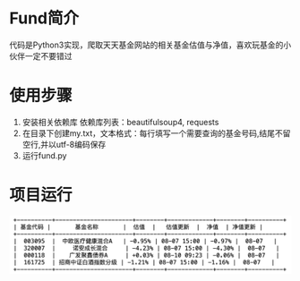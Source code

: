# Fund简介

代码是Python3实现，爬取天天基金网站的相关基金估值与净值，喜欢玩基金的小伙伴一定不要错过

# 使用步骤
1. 安装相关依赖库 
依赖库列表：beautifulsoup4, requests
2. 在目录下创建my.txt，文本格式：每行填写一个需要查询的基金号码,结尾不留空行,并以utf-8编码保存
3. 运行fund.py

# 项目运行
![项目运行截图](https://github.com/JS-WangZhu/Fund/blob/master/pic.png)
